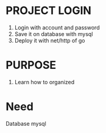 # PROJECT LOGIN

1. Login with account and password
2. Save it on database with mysql
3. Deploy it with net/http of go

# PURPOSE
1. Learn how to organized 
# Need
Database mysql

